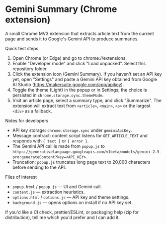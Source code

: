 # Gemini Summary (Chrome extension)

A small Chrome MV3 extension that extracts article text from the current page and sends it to Google's Gemini API to produce summaries.

Quick test steps

1. Open Chrome (or Edge) and go to chrome://extensions.
2. Enable "Developer mode" and click "Load unpacked". Select this repository folder.
3. Click the extension icon (Gemini Summary). If you haven't set an API key yet, open "Settings" and paste a Gemini API key obtained from Google AI Studio (https://makersuite.google.com/app/apikey).
4. Toggle the theme (Light) in the popup or in Settings; the choice is persisted in `chrome.storage.sync.themeMode`.
5. Visit an article page, select a summary type, and click "Summarize". The extension will extract text from `<article>`, `<main>`, `<p>` or the largest `<div>` as a fallback.

Notes for developers

- API key storage: `chrome.storage.sync` under `geminiApiKey`.
- Message contract: content script listens for `GET_ARTICLE_TEXT` and responds with `{ text }` or `{ error }`.
- The Gemini API call is made from `popup.js` to `https://generativelanguage.googleapis.com/v1beta/models/gemini-2.5-pro:generateContent?key=<API_KEY>`.
- Truncation: `popup.js` truncates long page text to 20,000 characters before sending to the API.

Files of interest

- `popup.html` / `popup.js` — UI and Gemini call.
- `content.js` — extraction heuristics.
- `options.html` / `options.js` — API key and theme settings.
- `background.js` — opens options on install if no API key set.

If you'd like a CI check, prettier/ESLint, or packaging help (zip for distribution), tell me which you'd prefer and I can add it.
